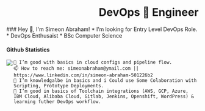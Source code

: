  <h1 align='right'>DevOps 🚀 Engineer</h1>
 ### Hey 👋, I'm Simeon Abraham!
 * I’m looking for Entry Level DevOps Role. 
 * DevOps Enthusaist
 * BSc Computer Science 
 <h4 align='left'>Github Statistics</h4>
 <img align='left' src='https://github-readme-stats.vercel.app/api?username=simeonabe&theme=algolia&show_icons=true'/>
 <!--<p align='center'><hr/></p>-->
 <!--<img 'width='100%' src='Secreatstuff/nnetwork.gif'/>
 <img 'width='100%' src='Secreatstuff/compute.gif'/>-->
 <!--<img src='https://github-readme-stats.vercel.app/api/top-langs/?username=simeonabe&layout=compact&theme=algolia'/>-->

   
    🙂 I’m good with basics in cloud configs and pipeline flow.
    📫 How to reach me: simeonabraham@ymail.com || https://www.linkedin.com/in/simeon-abraham-501226b2
    🙂 I’m knowledgalbe in basics and i Could use Some Colaboration with Scripting, Prototype Deployments.
    🌱 I’m good in basics of Toolchain integrations (AWS, GCP, Azure, IBM Cloud, Alibaba Cloud, Gitlab, Jenkins, Openshift, WordPress) & learning futher DevOps workflow. 

<!--
**simeonabe/simeonabe** is a ✨ _special_ ✨ repository because its `README.md` (this file) appears on your GitHub profile.

Here are some ideas to get you started:

- 🔭 I’m currently working on ...
- 🌱 I’m currently learning ...
- 👯 I’m looking to collaborate on ...
- 🤔 
- 💬 Ask me about ...
- 📫 How to reach me: ...
- 😄 Pronouns: ...
- ⚡ Fun fact: ...
-->
